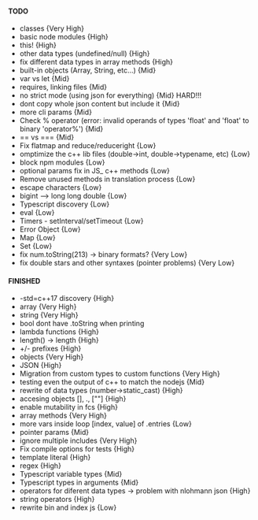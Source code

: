 #### TODO
- classes {Very High}
- basic node modules {High}
- this! {High}
- other data types (undefined/null) {High}
- fix different data types in array methods {High}
- built-in objects (Array, String, etc...) {Mid}
- var vs let {Mid}
- requires, linking files {Mid}
- no strict mode (using json for everything) {Mid} HARD!!!
- dont copy whole json content but include it {Mid}
- more cli params {Mid}
- Check % operator (error: invalid operands of types 'float' and 'float' to binary 'operator%') {Mid}
- == vs === {Mid}
- Fix flatmap and reduce/reduceright {Low}
- omptimize the c++ lib files (double->int, double->typename, etc) {Low}
- block npm modules {Low}
- optional params fix in JS_ c++ methods  {Low}  
- Remove unused methods in translation process {Low}
- escape characters {Low}
- bigint --> long long double {Low}
- Typescript discovery {Low}
- eval {Low}
- Timers - setInterval/setTimeout {Low}
- Error Object {Low}
- Map {Low}
- Set {Low}
- fix num.toString(213) -> binary formats? {Very Low}
- fix double stars and other syntaxes (pointer problems) {Very Low}


#### FINISHED
- -std=c++17 discovery {High}
- array {Very High}
- string {Very High}
- bool dont have .toString when printing
- lambda functions {High}
- length() -> length {High}
- +/- prefixes {High}
- objects {Very High}
- JSON {High}
- Migration from custom types to custom functions {Very High}
- testing even the output of c++ to match the nodejs {Mid}
- rewrite of data types (number->static_cast<double>) {High}
- accesing objects [], ., [""] {High}
- enable mutability in fcs {High}
- array methods {Very High}
- more vars inside loop [index, value] of .entries  {Low}
- pointer params  {Mid}  
- ignore multiple includes {Very High}
- Fix compile options for tests {High}
- template literal {High}
- regex {High}
- Typescript variable types {Mid}
- Typescript types in arguments {Mid}
- operators for diferent data types -> problem with nlohmann json {High}
- string operators {High}
- rewrite bin and index js {Low}

